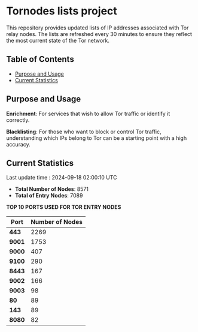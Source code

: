 # Tornodes lists project

This repository provides updated lists of IP addresses associated with Tor relay nodes. The lists are refreshed every 30 minutes to ensure they reflect the most current state of the Tor network.

## Table of Contents

- [Purpose and Usage](#purpose-and-usage)
- [Current Statistics](#current-statistics)


## Purpose and Usage

**Enrichment**: For services that wish to allow Tor traffic or identify it correctly.

**Blacklisting**: For those who want to block or control Tor traffic, understanding which IPs belong to Tor can be a starting point with a high accuracy.

## Current Statistics

Last update time : 2024-09-18 02:00:10 UTC

- **Total Number of Nodes**: 8571
- **Total of Entry Nodes**: 7089

**TOP 10 PORTS USED FOR TOR ENTRY NODES**

| **Port** | **Number of Nodes** |
|------|-----------------|
| **443**   | 2269  |
| **9001**   | 1753  |
| **9000**   | 407  |
| **9100**   | 290  |
| **8443**   | 167  |
| **9002**   | 166  |
| **9003**   | 98  |
| **80**   | 89  |
| **143**   | 89  |
| **8080**   | 82  |

